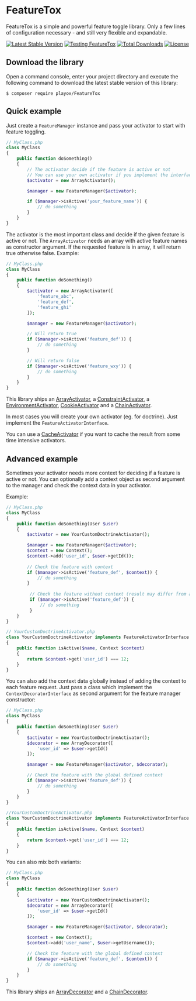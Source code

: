 # FeatureTox
FeatureTox is a simple and powerful feature toggle library. Only a few lines of configuration necessary - and still very flexible and expandable.

[![Latest Stable Version](https://poser.pugx.org/playox/feature-tox/v/stable)](https://packagist.org/packages/playox/feature-tox)
[![Testing FeatureTox](https://github.com/playox/feature-tox/actions/workflows/php.yml/badge.svg?branch=main)](https://github.com/playox/feature-tox/actions/workflows/php.yml)
[![Total Downloads](https://poser.pugx.org/playox/feature-tox/downloads)](https://packagist.org/packages/playox/feature-tox)
[![License](https://poser.pugx.org/playox/feature-tox/license)](https://packagist.org/packages/playox/feature-tox)

Download the library
---------------------------

Open a command console, enter your project directory and execute the
following command to download the latest stable version of this library:

```console
$ composer require playox/FeatureTox
```

Quick example
---------------------------
Just create a `FeatureManager` instance and pass your activator to start with feature toggling.

```php
// MyClass.php
class MyClass
{
    public function doSomething()
    {
        // The activator decide if the feature is active or not
        // You can use your own activator if you implement the interface
        $activator = new ArrayActivator();

        $manager = new FeatureManager($activator);

        if ($manager->isActive('your_feature_name')) {
            // do something
        }
    }
}
```

The activator is the most important class and decide if the given feature is active or not. The `ArrayActivator` needs
an array with active feature names as constructor argument. If the requested feature is in array, it will return true
otherwise false. Example:

```php
// MyClass.php
class MyClass
{
    public function doSomething()
    {
        $activator = new ArrayActivator([
            'feature_abc',
            'feature_def',
            'feature_ghi'
        ]);

        $manager = new FeatureManager($activator);

        // Will return true
        if ($manager->isActive('feature_def')) {
            // do something
        }

        // Will return false
        if ($manager->isActive('feature_wxy')) {
            // do something
        }
    }
}
```

This library ships an [ArrayActivator](docs/activator/array.md), a [ConstraintActivator](docs/activator/constraint.md), 
a [EnvironmentActivator](docs/activator/environment.md), [CookieActivator](docs/activator/cookie.md) 
and a [ChainActivator](docs/activator/chain.md).

In most cases you will create your own activator (eg. for doctrine). Just implement the `FeatureActivatorInterface`.

You can use a [CacheActivator](docs/activator/cache.md) if you want to cache the result from some time intensive activators.

Advanced example
---------------------------
Sometimes your activator needs more context for deciding if a feature is active or not. You can optionally add a context
object as second argument to the manager and check the context data in your activator. 

Example:
```php
// MyClass.php
class MyClass
{
    public function doSomething(User $user)
    {
        $activator = new YourCustomDoctrineActivator();

        $manager = new FeatureManager($activator);
        $context = new Context();
        $context->add('user_id', $user->getId());
        
        // Check the feature with context
        if ($manager->isActive('feature_def', $context)) {
            // do something
        }
        
         // Check the feature without context (result may differ from above)
         if ($manager->isActive('feature_def')) {
             // do something
         }
    }
}

// YourCustomDoctrineActivator.php
class YourCustomDoctrineActivator implements FeatureActivatorInterface
{
    public function isActive($name, Context $context)
    {
        return $context->get('user_id') === 12;
    }
}
```

You can also add the context data globally instead of adding the context to each feature request. Just pass a class
which implement the `ContextDecoratorInterface` as second argument for the feature manager constructor:

```php
// MyClass.php
class MyClass
{
    public function doSomething(User $user)
    {
        $activator = new YourCustomDoctrineActivator();
        $decorator = new ArrayDecorator([
            'user_id' => $user->getId()
        ]);

        $manager = new FeatureManager($activator, $decorator);

        // Check the feature with the global defined context         
        if ($manager->isActive('feature_def')) {
            // do something
        }
    }
}

//YourCustomDoctrineActivator.php
class YourCustomDoctrineActivator implements FeatureActivatorInterface
{
    public function isActive($name, Context $context)
    {
        return $context->get('user_id') === 12;
    }
}
```

You can also mix both variants:
```php
// MyClass.php
class MyClass
{
    public function doSomething(User $user)
    {
        $activator = new YourCustomDoctrineActivator();
        $decorator = new ArrayDecorator([
            'user_id' => $user->getId()
        ]);

        $manager = new FeatureManager($activator, $decorator);

        $context = new Context();
        $context->add('user_name', $user->getUsername());

        // Check the feature with the global defined context         
        if ($manager->isActive('feature_def', $context)) {
            // do something
        }
    }
}
```

This library ships an [ArrayDecorator](docs/decorator/array.md) and a [ChainDecorator](docs/decorator/chain.md).